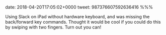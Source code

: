 date: 2018-04-20T17:05:02+0000
tweet: 987376607592636416
%%%

Using Slack on iPad without hardware keyboard, and was missing the back/forward key commands. Thought it would be cool if you could do this by swiping with two fingers. Turn out you can!
